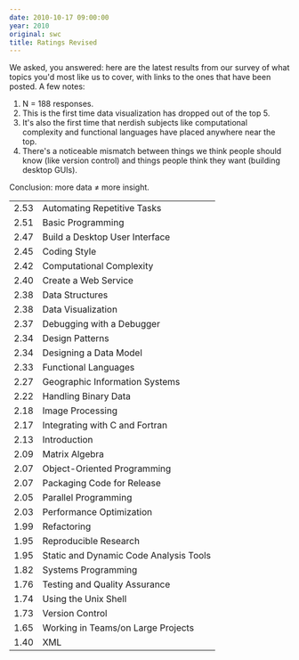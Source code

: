 ```yaml
---
date: 2010-10-17 09:00:00
year: 2010
original: swc
title: Ratings Revised
---
```

<p>We asked, you answered: here are the latest results from our survey of what topics you'd most like us to cover, with links to the ones that have been posted. A few notes:</p>
<ol>
<li>N = 188 responses.</li>
<li>This is the first time data visualization has dropped out of the top 5.</li>
<li>It's also the first time that nerdish subjects like computational complexity and functional languages have placed anywhere near the top.</li>
<li>There's a noticeable mismatch between things we think people should know (like version control) and things people think they want (building desktop GUIs).</li>
</ol>
<p>Conclusion: more data &ne; more insight.</p>
<table>
<tbody>
<tr>
<td>2.53</td>
<td>Automating Repetitive Tasks</td>
</tr>
<tr>
<td>2.51</td>
<td>Basic Programming</td>
</tr>
<tr>
<td>2.47</td>
<td>Build a Desktop User Interface</td>
</tr>
<tr>
<td>2.45</td>
<td>Coding Style</td>
</tr>
<tr>
<td>2.42</td>
<td>Computational Complexity</td>
</tr>
<tr>
<td>2.40</td>
<td>Create a Web Service</td>
</tr>
<tr>
<td>2.38</td>
<td>Data Structures</td>
</tr>
<tr>
<td>2.38</td>
<td>Data Visualization</td>
</tr>
<tr>
<td>2.37</td>
<td>Debugging with a Debugger</td>
</tr>
<tr>
<td>2.34</td>
<td>Design Patterns</td>
</tr>
<tr>
<td>2.34</td>
<td>Designing a Data Model</td>
</tr>
<tr>
<td>2.33</td>
<td>Functional Languages</td>
</tr>
<tr>
<td>2.27</td>
<td>Geographic Information Systems</td>
</tr>
<tr>
<td>2.22</td>
<td>Handling Binary Data</td>
</tr>
<tr>
<td>2.18</td>
<td>Image Processing</td>
</tr>
<tr>
<td>2.17</td>
<td>Integrating with C and Fortran</td>
</tr>
<tr>
<td>2.13</td>
<td>Introduction</td>
</tr>
<tr>
<td>2.09</td>
<td>Matrix Algebra</td>
</tr>
<tr>
<td>2.07</td>
<td>Object-Oriented Programming</td>
</tr>
<tr>
<td>2.07</td>
<td>Packaging Code for Release</td>
</tr>
<tr>
<td>2.05</td>
<td>Parallel Programming</td>
</tr>
<tr>
<td>2.03</td>
<td>Performance Optimization</td>
</tr>
<tr>
<td>1.99</td>
<td>Refactoring</td>
</tr>
<tr>
<td>1.95</td>
<td>Reproducible Research</td>
</tr>
<tr>
<td>1.95</td>
<td>Static and Dynamic Code Analysis Tools</td>
</tr>
<tr>
<td>1.82</td>
<td>Systems Programming</td>
</tr>
<tr>
<td>1.76</td>
<td>Testing and Quality Assurance</td>
</tr>
<tr>
<td>1.74</td>
<td>Using the Unix Shell</td>
</tr>
<tr>
<td>1.73</td>
<td>Version Control</td>
</tr>
<tr>
<td>1.65</td>
<td>Working in Teams/on Large Projects</td>
</tr>
<tr>
<td>1.40</td>
<td>XML</td>
</tr>
</tbody>
</table>
